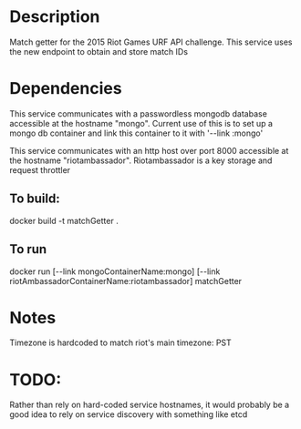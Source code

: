# Description
Match getter for the 2015 Riot Games URF API challenge.  This service uses the new endpoint to obtain and store match IDs

# Dependencies
This service communicates with a passwordless mongodb database accessible at the hostname "mongo".  Current use of this is to set up a mongo db container and link this container to it with '--link <mongo container tag>:mongo'

This service communicates with an http host over port 8000 accessible at the hostname "riotambassador".  Riotambassador is a key storage and request throttler

## To build:
docker build -t matchGetter .
## To run
docker run [--link mongoContainerName:mongo] [--link riotAmbassadorContainerName:riotambassador] matchGetter

# Notes
Timezone is hardcoded to match riot's main timezone: PST

# TODO:
Rather than rely on hard-coded service hostnames, it would probably be a good idea to rely on service discovery with something like etcd
